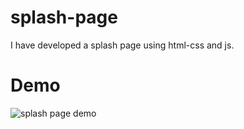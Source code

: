 # splash-page

I have developed a splash page using html-css and js.

# Demo
![splash page demo](https://user-images.githubusercontent.com/64928807/226182235-fca3d0ca-23de-49d2-8988-b27818c5910d.gif)

